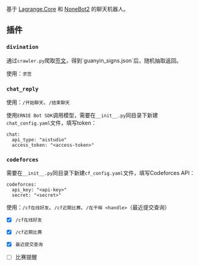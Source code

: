 基于 [Lagrange.Core](https://github.com/LagrangeDev/Lagrange.Core) 和 [NoneBot2](https://github.com/nonebot/nonebot2) 的聊天机器人。

## 插件

### `divination`

通过`crawler.py`爬取[签文]("https://www.k366.com/guanyin/28761.htm")，得到`guanyin_signs.json`后，随机抽取返回。

使用：`求签`

### `chat_reply`

使用：`/开始聊天`、`/结束聊天`

使用`ERNIE Bot SDK`调用模型，需要在`__init__.py`同目录下新建`chat_config.yaml`文件，填写token：

```
chat:
  api_type: "aistudio"
  access_token: "<access-token>"
```
### `codeforces`

需要在`__init__.py`同目录下新建`cf_config.yaml`文件，填写Codeforces API：

```
codeforces:
  api_key: "<api-key>"
  secret: "<secret>"
```

使用：`/cf在线好友`、`/cf近期比赛`、`/在干嘛 <handle>`（最近提交查询）

- [x] `/cf在线好友`
- [x] `/cf近期比赛`
- [x] `最近提交查询`
- [ ] 比赛提醒

